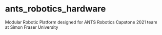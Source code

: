 # ants_robotics_hardware
Modular Robotic Platform designed for ANTS Robotics Capstone 2021 team at Simon Fraser University
